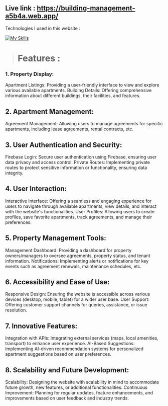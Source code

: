 
 ## Live link : https://building-management-a5b4a.web.app/
 Technologies I used in this website : 

 
 [![My Skills](https://skillicons.dev/icons?i=html,css,bootstrap,js,react,tailwind,nextjs,mongodb)](https://skillicons.dev)



> # Features :  
### 1. Property Display:

Apartment Listings: Providing a user-friendly interface to view and explore various available apartments.
Building Details: Offering comprehensive information about different buildings, their facilities, and features.
## 2. Apartment Management:

Agreement Management: Allowing users to manage agreements for specific apartments, including lease agreements, rental contracts, etc.
## 3. User Authentication and Security:

Firebase Login: Secure user authentication using Firebase, ensuring user data privacy and access control.
Private Routes: Implementing private routes to protect sensitive information or functionality, ensuring data integrity.
## 4. User Interaction:

Interactive Interface: Offering a seamless and engaging experience for users to navigate through available apartments, view details, and interact with the website's functionalities.
User Profiles: Allowing users to create profiles, save favorite apartments, track agreements, and manage their preferences.
## 5. Property Management Tools:

Management Dashboard: Providing a dashboard for property owners/managers to oversee agreements, property status, and tenant information.
Notifications: Implementing alerts or notifications for key events such as agreement renewals, maintenance schedules, etc.
## 6. Accessibility and Ease of Use:

Responsive Design: Ensuring the website is accessible across various devices (desktop, mobile, tablet) for a wider user base.
User Support: Offering customer support channels for queries, assistance, or issue resolution.
## 7. Innovative Features:

Integration with APIs: Integrating external services (maps, local amenities, transport) to enhance user experience.
AI-Based Suggestions: Implementing AI-driven recommendation systems for personalized apartment suggestions based on user preferences.
## 8. Scalability and Future Development:

Scalability: Designing the website with scalability in mind to accommodate future growth, new features, or additional functionalities.
Continuous Improvement: Planning for regular updates, feature enhancements, and improvements based on user feedback and industry trends.


